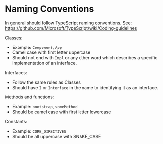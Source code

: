 # Naming Conventions

In general should follow TypeScript naming conventions.
See: https://github.com/Microsoft/TypeScript/wiki/Coding-guidelines

Classes:

- Example: `Component`, `App`
- Camel case with first letter uppercase
- Should not end with `Impl` or any other word which describes a specific implementation of an
  interface.

Interfaces:

- Follow the same rules as Classes
- Should have `I` or `Interface` in the name to identifying it as an interface.

Methods and functions:

- Example: `bootstrap`, `someMethod`
- Should be camel case with first letter lowercase

Constants:

- Example: `CORE_DIRECTIVES`
- Should be all uppercase with SNAKE_CASE
